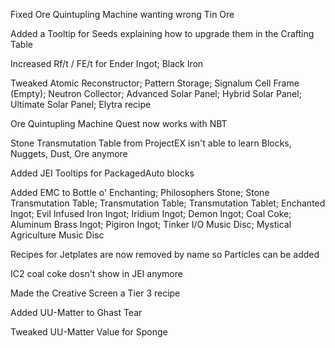 Fixed Ore Quintupling Machine wanting wrong Tin Ore

Added a Tooltip for Seeds explaining how to upgrade them in the Crafting Table

Increased Rf/t / FE/t for Ender Ingot; Black Iron

Tweaked Atomic Reconstructor; Pattern Storage; Signalum Cell Frame (Empty); Neutron Collector; Advanced Solar Panel; Hybrid Solar Panel; Ultimate Solar Panel; Elytra recipe

Ore Quintupling Machine Quest now works with NBT

Stone Transmutation Table from ProjectEX isn't able to learn Blocks, Nuggets, Dust, Ore anymore

Added JEI Tooltips for PackagedAuto blocks

Added EMC to Bottle o' Enchanting; Philosophers Stone; Stone Transmutation Table; Transmutation Table; Transmutation Tablet; Enchanted Ingot; Evil Infused Iron Ingot; Iridium Ingot; Demon Ingot; Coal Coke; Aluminum Brass Ingot; Pigiron Ingot; Tinker I/O Music Disc; Mystical Agriculture Music Disc

Recipes for Jetplates are now removed by name so Particles can be added

IC2 coal coke dosn't show in JEI anymore

Made the Creative Screen a Tier 3 recipe

Added UU-Matter to Ghast Tear

Tweaked UU-Matter Value for Sponge
